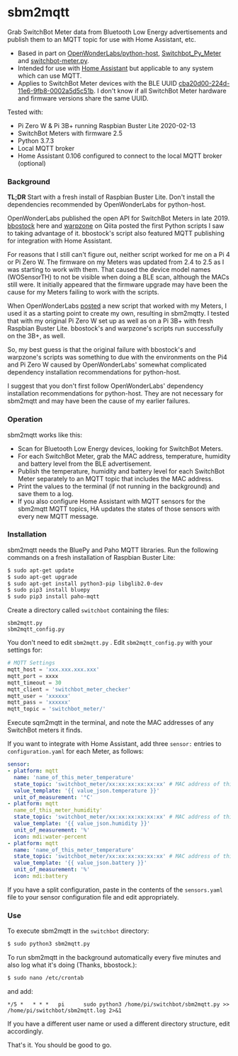 # sbm2mqtt

Grab SwitchBot Meter data from Bluetooth Low Energy advertisements and publish them to an MQTT topic for use with Home Assistant, etc.

- Based in part on [OpenWonderLabs/python-host](https://github.com/OpenWonderLabs/python-host), [Switchbot_Py_Meter](https://github.com/bbostock/Switchbot_Py_Meter) and [switchbot-meter.py](https://qiita.com/warpzone/items/11ec9bef21f5b965bce3).
- Intended for use with [Home Assistant](https://github.com/home-assistant/home-assistant.io) but applicable to any system which can use MQTT.
- Applies to SwitchBot Meter devices with the BLE UUID [cba20d00-224d-11e6-9fb8-0002a5d5c51b](https://github.com/OpenWonderLabs/python-host/wiki/Meter-BLE-open-API). I don't know if all SwitchBot Meter hardware and firmware versions share the same UUID.

Tested with:

- Pi Zero W & Pi 3B+ running Raspbian Buster Lite 2020-02-13
- SwitchBot Meters with firmware 2.5
- Python 3.7.3
- Local MQTT broker
- Home Assistant 0.106 configured to connect to the local MQTT broker (optional) 

### Background

**TL;DR** Start with a fresh install of Raspbian Buster Lite. Don't install the dependencies recommended by OpenWonderLabs for python-host.

OpenWonderLabs published the open API for SwitchBot Meters in late 2019. [bbostock](https://github.com/bbostock) here and   [warpzone](https://qiita.com/warpzone) on Qiita posted the first Python scripts I saw to taking advantage of it. bbostock's script also featured MQTT publishing for integration with Home Assistant.

For reasons that I still can't figure out, neither script worked for me on a Pi 4 or Pi Zero W. The firmware on my Meters was updated from 2.4 to 2.5 as I was starting to work with them. That caused the device model names (WOSensorTH) to not be visible when doing a BLE scan, although the MACs still were. It initially appeared that the firmware upgrade may have been the cause for my Meters failing to work with the scripts.

When OpenWonderLabs [posted](https://github.com/OpenWonderLabs/python-host/blob/master/switchbot_meter_py3.py) a new script that worked with my Meters, I used it as a starting point to create my own, resulting in sbm2mqtty. I tested that with my original Pi Zero W set up as well as on a Pi 3B+ with fresh Raspbian Buster Lite. bbostock's and warpzone's scripts run successfully on the 3B+, as well.

So, my best guess is that the original failure with bbostock's and warpzone's scripts was something to due with the environments on the Pi4 and Pi Zero W caused by OpenWonderLabs' somewhat complicated dependency installation recommendations for python-host.

I suggest that you don't first follow OpenWonderLabs' dependency installation recommendations for python-host. They are not necessary for sbm2mqtt and may have been the cause of my earlier failures.

### Operation

sbm2mqtt works like this:

- Scan for Bluetooth Low Energy devices, looking for SwitchBot Meters.
- For each SwitchBot Meter, grab the MAC address, temperature, humidity and battery level from the BLE advertisement.
- Publish the temperature, humidity and battery level for each SwitchBot Meter separately to an MQTT topic that includes the MAC address.
- Print the values to the terminal (if not running in the background) and save them to a log.
- If you also configure Home Assistant with MQTT sensors for the sbm2mqtt MQTT topics, HA updates the states of those sensors with every new MQTT message.

### Installation

sbm2mqtt needs the BluePy and Paho MQTT libraries. Run the following commands on a fresh installation of Raspbian Buster Lite:

```bash
$ sudo apt-get update
$ sudo apt-get upgrade
$ sudo apt-get install python3-pip libglib2.0-dev
$ sudo pip3 install bluepy
$ sudo pip3 install paho-mqtt
```

Create a directory called `switchbot` containing the files:

```
sbm2mqtt.py
sbm2mqtt_config.py
```

You don't need to edit `sbm2mqtt.py` . Edit `sbm2mqtt_config.py` with your settings for:

```python
# MQTT Settings
mqtt_host = 'xxx.xxx.xxx.xxx'
mqtt_port = xxxx
mqtt_timeout = 30
mqtt_client = 'switchbot_meter_checker'
mqtt_user = 'xxxxxx'
mqtt_pass = 'xxxxxx'
mqtt_topic = 'switchbot_meter/'
```

Execute sqm2mqtt in the terminal, and note the MAC addresses of any SwitchBot meters it finds.

If you want to integrate with Home Assistant, add three ```sensor:``` entries to ```configuration.yaml``` for each Meter, as follows:

```yaml
sensor:
- platform: mqtt
  name: 'name_of_this_meter_temperature'
  state_topic: 'switchbot_meter/xx:xx:xx:xx:xx:xx' # MAC address of this meter
  value_template: '{{ value_json.temperature }}'
  unit_of_measurement: '°C'
- platform: mqtt
  name_of_this_meter_humidity'
  state_topic: 'switchbot_meter/xx:xx:xx:xx:xx:xx' # MAC address of this meter
  value_template: '{{ value_json.humidity }}'
  unit_of_measurement: '%'
  icon: mdi:water-percent
- platform: mqtt
  name: 'name_of_this_meter_temperature'
  state_topic: 'switchbot_meter/xx:xx:xx:xx:xx:xx' # MAC address of this meter
  value_template: '{{ value_json.battery }}'
  unit_of_measurement: '%'
  icon: mdi:battery
```

If you have a split configuration, paste in the contents of the ```sensors.yaml``` file to your sensor configuration file and edit appropriately.

### Use

To execute sbm2mqtt in the `switchbot` directory:

```bash
$ sudo python3 sbm2mqtt.py
```

To run sbm2mqtt in the background automatically every five minutes and also log what it's doing (Thanks, bbostock.):

```bash
$ sudo nano /etc/crontab
```

 and add:

```
*/5 *   * * *   pi      sudo python3 /home/pi/switchbot/sbm2mqtt.py >> /home/pi/switchbot/sbm2mqtt.log 2>&1
```

If you have a different user name or used a different directory structure, edit accordingly.



That's it. You should be good to go.